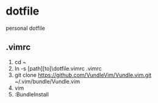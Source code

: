 # dotfile
personal dotfile

## .vimrc

1. cd ~
2. ln -s [path]\[to]\dotfile\.vimrc .vimrc 
3. git clone https://github.com/VundleVim/Vundle.vim.git ~/.vim/bundle/Vundle.vim
4. vim
5. :BundleInstall
